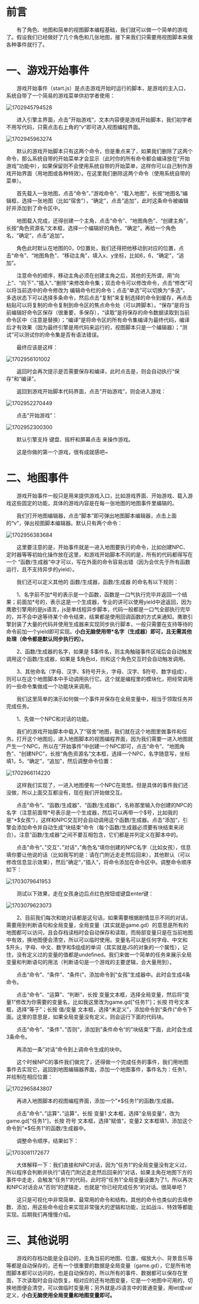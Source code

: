 # 前言

&emsp;&emsp;有了角色、地图和简单的视图脚本编程基础，我们就可以做一个简单的游戏了。假设我们已经做好了几个角色和几张地图，接下来我们只需要用视图脚本来做各种事件就行了。

# 一、游戏开始事件

&emsp;&emsp;游戏开始事件（start.js）是点击游戏开始时运行的脚本，是游戏的主入口，系统自带了一个简易的游戏菜单供初学者使用：

![1702945794528](image/6.做个简单的游戏/1702945794528.png)

&emsp;&emsp;进入引擎主界面，点击”开始游戏“，文本内容便是游戏开始脚本，我们初学者不用写代码，只需点击右上角的”v“即可进入视图编程界面。

![1702945963274](image/6.做个简单的游戏/1702945963274.png)

&emsp;&emsp;默认的游戏开始脚本只有这两个命令，但是重点来了，如果我们删除了这两个命令，那么系统自带的开始菜单才会显示（此时你的所有命令都会编译放在“开始游戏”功能中），如果保留则不会使用系统自带的开始菜单，这样你可以自己制作游戏开始界面（用地图或各种特效）。在这里我们删除这两个命令（使用系统自带的菜单）。

&emsp;&emsp;首先载入一张地图，点击“命令”、”游戏命令“、“载入地图”，长按“地图名”编辑框，选择一张地图（比如“宿舍”），“确定”，点击“追加”，此时这条命令被编辑好并添加到了命令区中。

&emsp;&emsp;地图载入完成，还得创建一个主角，点击“命令”、“地图角色”、“创建主角”，长按“角色资源名”文本框，选择一个编辑好的角色，“确定”，再给一个角色名，“确定”，点击“追加”。

&emsp;&emsp;角色此时默认在地图的0，0位置处，我们还得把他移动到对应的位置，点击“命令”、“地图角色”、“移动主角”，填入x、y坐标，比如6，6，“确定”，“追加”。

&emsp;&emsp;注意命令的顺序，移动主角必须在创建主角之后，其他的无所谓，用“向上”、“向下”、”插入“、”删除“来修改命令集；双击命令可以修改命令，点击“修改”可以将当前选中的命令修改为 编辑命令栏的命令；点击“单选”可以切换为“多选”，多选状态下可以选择多条命令，然后点击“复制”来复制选择的命令到缓存，再点击粘贴可以将复制的命令复制到命令区的焦点命令处（可以跨脚本）。“保存”是将当前编辑好命令区保存（很重要，多保存），“读取”是将保存的命令数据读取到当前命令区中（注意是替换）；“编译”是将命令区的所有命令集编译为最终代码，编译后才有效果（因为最终引擎是用代码来运行的，视图脚本只是一个编辑器）；“测试”可以测试你的命令集是否有语法错误。

&emsp;&emsp;最终应该是这样：

![1702956101002](image/6.做个简单的游戏/1702956101002.png)

&emsp;&emsp;返回时会再次提示是否需要保存和编译，此时点击是，则会自动执行“保存”和“编译”。

&emsp;&emsp;返回到游戏开始脚本代码界面，点击“开始游戏”，则会进入游戏：

![1702952270449](image/6.做个简单的游戏/1702952270449.png)

&emsp;&emsp;点击“开始游戏”：

![1702952300300](image/6.做个简单的游戏/1702952300300.png)

&emsp;&emsp;默认引擎支持 键盘、摇杆和屏幕点击 来操作游戏。

&emsp;&emsp;这是你做的第一个游戏，很有成就感吧~

# 二、地图事件

&emsp;&emsp;游戏开始事件一般只是用来提供游戏入口，比如游戏界面、开始游戏、载入游戏这些固定的功能，具体的游戏内容是在每一张地图的地图事件里编辑的。

&emsp;&emsp;我们打开地图编辑器，点击“脚本”即可弹出地图脚本编辑器，点击上面的“v”，弹出视图脚本编辑器。默认只有两个命令：

![1702956383684](image/6.做个简单的游戏/1702956383684.png)

&emsp;&emsp;这里要注意的是，开始事件就是一进入地图要执行的命令，比如创建NPC、定时器等等初始化操作放在这里，和游戏开始脚本不同的是，所有的代码都得写在一个 “函数/生成器”中才可以，写在外面的命令容易出错（因为会优先于所有函数运行，且不支持异步的yield）。

&emsp;&emsp;我们还可以定义其他的 函数/生成器，函数/生成器 的命名有以下规则：

&emsp;&emsp;1、名字前不加\*号的表示是一个函数，函数是一口气执行完毕并返回一个结果；前面加*号的，表示这是一个生成器，专业的讲可以使用yield中途返回，因为鹰歌引擎用的是js语言，js是单线程异步脚本，代码一般都是一口气全部执行完毕的，并不会中途等待某个命令结束，结果都是使用回调函数的方式来通知。鹰歌引擎封装了大量的代码并使用生成器来实现同步执行脚本，一般只需要在支持等待的命令前加一个yield即可实现。**小白无脑使用带\*名字（生成器）即可，且无需其他处理（命令都是默认同步执行的）。**

&emsp;&emsp;2、函数/生成器的名字，如果是 \$事件名，则主角触碰事件区域后会自动触发调用这个函数/生成器，如果是 \$角色id，则和这个角色交互时会自动触发调用。

&emsp;&emsp;3、其他命名（字母、汉字、\$符号开头，字母、汉字、\$符号、数字组成），则可以在这个地图脚本中手动调用执行它。这个就是编程里的模块化，把经常调用的一些命令集做成一个功能块来调用。

&emsp;&emsp;我们这里简单的演示如何做一个事件并保存在全局变量中，相当于领取任务并完成任务。

&emsp;&emsp;1、先做一个NPC和对话的功能。

&emsp;&emsp;我们的游戏开始脚本中载入了“宿舍”地图，我们就在这个地图里做事件和任务。打开这个地图后，进入地图脚本的视图编程界面，因为我们需要一进入地图就产生一个NPC，所以在“开始事件”中创建一个NPC即可，点击“命令”、“地图角色”、“创建NPC”，长按“角色资源名”文本框，选择一个NPC，名字随意写，坐标填1，5，“确定”，“追加”，然后调整命令位置：

![1702966114220](image/6.做个简单的游戏/1702966114220.png)

&emsp;&emsp;这样我们实现了，一进入地图便有一个NPC在晃悠。但是具体的事件我们还没做，所以上面交互都没有，现在我们开始做交互。

&emsp;&emsp;点击“命令”、“函数/生成器”、“函数/生成器{”，名称那里输入你创建的NPC的名字（注意前面带\*号表示是一个生成器，然后可以再带一个\$号，比如我的是”\*\$女孩“），这样和NPC交互时会自动调用这个函数/生成器。点击”添加“，引擎会添加命令并自动生成”块结束“命令（每个函数/生成器必须要有块结束来闭合）。注意”函数/生成器“之间不要互相包含，它们都是并列定义在脚本中的。

&emsp;&emsp;点击”命令“、”交互“、”对话“，”角色名“填你创建的NPC名字（比如女孩），信息填你要让他说的话（比如我写的是：请在门附近走走然后回来），其他默认（可以修改信息显示效果），然后”确定“，”插入“，将命令添加在命令区中。调整命令顺序如下：

![1703079641953](image/6.做个简单的游戏/1703079641953.png)

&emsp;&emsp;测试以下效果，走在女孩身边后点红色按钮或键盘enter键：

![1703079623073](image/6.做个简单的游戏/1703079623073.png)

&emsp;&emsp;2、目前我们每次和她对话都是这句话，如果需要根据剧情显示不同的对话，需要用到判断语句和全局变量，全局变量（其实就是game.gd）的意思是所有的地图都可以访问，且会存档读档时会自动保存和读取，而局部变量只是在当前地图中有效，换地图便会清空，所以可以临时使用。变量名可以是任何字母、中文和\$开头，字母、中文、数字和\$组成的单词（其实就是JS的对象的一个属性），记住，没有定义过的变量的值都是undefined。我们来做一个简单的任务来展示全局变量和判断语句的用法（判断语句是一个游戏的主要逻辑，会大量用到）。

&emsp;&emsp;点击“命令”、“条件”、“条件(”，添加命令到“女孩”生成器中。此时会生成4条命令。

&emsp;&emsp;点击“命令”、“运算”、“判断”，长按 变量文本框，选择全局变量，然后将“变量1”修改为你需要的变量名，比如我这里改为game.gd["任务1"]；长按 符号文本框，选择“等于”；长按 值/变量 文本框，选择“未定义”，添加命令到“条件(”命令下面。这里的意思是，如果全局变量没有定义，则会运行下面的代码块。

&emsp;&emsp;点击“命令”、“条件”、”否则“，添加到”条件命令“的”块结束“下面，此时会生成3条命令。

&emsp;&emsp;再添加一条”对话“命令到上调命令生成的块中。

&emsp;&emsp;这个时候NPC的事件我们做完了，还得做一个完成任务的事件，我们用地图事件去实现它，返回到地图编辑器界面，添加一个地图事件，事件名为：任务1，并绘制在相应位置：

![1702965843807](image/6.做个简单的游戏/1702965843807.png)

&emsp;&emsp;再进入地图脚本的视图编程界面，添加一个”\*\$任务1“的函数/生成器。

&emsp;&emsp;点击”命令“、”运算“、”运算“，长按 变量1 文本框，选择”全局变量“，改为game.gd["任务1"]，长按 符号 文本框，选择”赋值“，变量2 文本框填1，添加这个命令到”\*\$任务1“的函数/生成器中。

&emsp;&emsp;调整命令顺序，结果如下：

![1703081172677](image/6.做个简单的游戏/1703081172677.png)

&emsp;&emsp;大体解释一下：我们直接和NPC对话，因为”任务1“的全局变量没有定义过，所以程序会判断并执行”请在门附近走走然后回来的“对话，如果主角在地图下方的事件中走走，会触发”任务1“的代码，此时将”任务1“全局变量设置为了1，所以再次和NPC对话会从”否则“的逻辑走，也就是”你已经完成任务“的对话。很简单吧？

&emsp;&emsp;这只是可视化中非常简单、最常用的命令和结构，其他的命令也类似的去填参数、添加，用这些命令组合来实现非常强大的逻辑和功能，比如战斗、特效等都能实现。后期我们再慢慢介绍。

# 三、其他说明

&emsp;&emsp;游戏的存档功能是全自动的，主角当前的地图、位置，缩放大小、背景音乐等等都是自动保存的，还有一个很重要的数据是全局变量（game.gd），它是所有地图脚本都可以访问的，也是自动保存的，所以所有的事件、数据都可以保存在里面，下次读取时会自动恢复。相对应的还有地图变量，它是一个地图中可用的，切换地图便会清空，可以做临时变量用；另外就是JS语言中的普通变量，用let或var定义，**小白无脑使用全局变量和地图变量即可。**
